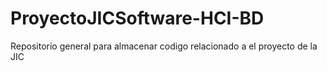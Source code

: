 # ProyectoJICSoftware-HCI-BD
Repositorio general para almacenar codigo relacionado a el proyecto de la JIC
